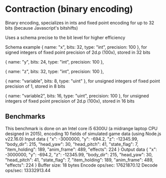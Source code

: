 # Contraction (binary encoding)
Binary encoding, specializes in ints and fixed point encoding for up to 32 bits (because Javascript's bitshifts)

Uses a schema precise to the bit level for higher efficiency

Schema example
  { name: "x", bits: 32, type: "int", precision: 100 }, for signed integers of fixed point precision of 2d.p (100x), stored in 32 bits
  
  { name: "y", bits: 24, type: "int", precision: 100 },
  
  { name: "z", bits: 32, type: "int", precision: 100 },
  
  { name: "variable", bits: 8, type: "uint" }, for unsigned integers of fixed point precision of 1, stored in 8 bits
  
  { name: "variable2", bits: 16, type: "uint", precision: 100 }, for unsigned integers of fixed point precision of 2d.p (100x), stored in 16 bits



## Benchmarks
This benchmark is done on an Intel core i5 6300U (a midrange laptop CPU designed in 2015), encoding 10 fields of simulated game data (using Node.js v22.16.0)
Input data
{
  "x": -3000000,
  "y": -694.2,
  "z": -12345.99,
  "body_dir": 215,
  "head_yaw": 30,
  "head_pitch": 41,
  "state_flag": 7,
  "item_holding": 189,
  "anim_frame": 489,
  "effects": 224
}
Output data
{
  "x": -3000000,
  "y": -694.2,
  "z": -12345.99,
  "body_dir": 215,
  "head_yaw": 30,
  "head_pitch": 41,
  "state_flag": 7,
  "item_holding": 189,
  "anim_frame": 489,
  "effects": 224
}
Buffer size: 18 bytes
Encode ops/sec: 17621870.12
Decode ops/sec: 13332913.44
